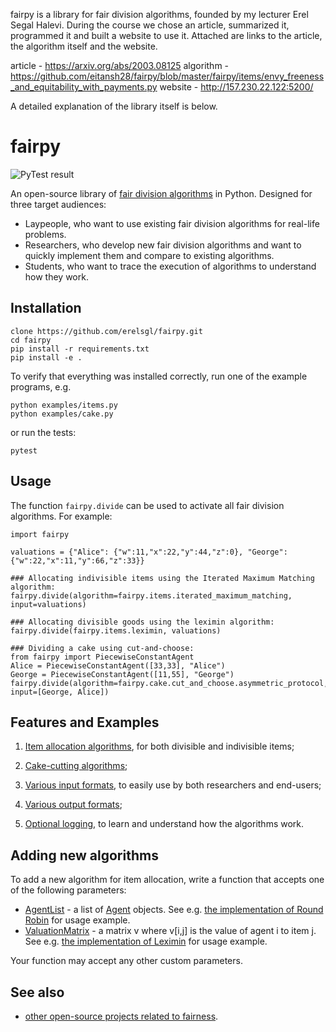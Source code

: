 fairpy is a library for fair division algorithms, founded by my lecturer Erel Segal Halevi.
During the course we chose an article, summarized it, programmed it and built a website to use it.
Attached are links to the article, the algorithm itself and the website.

article - https://arxiv.org/abs/2003.08125
algorithm - https://github.com/eitansh28/fairpy/blob/master/fairpy/items/envy_freeness_and_equitability_with_payments.py
website - http://157.230.22.122:5200/

A detailed explanation of the library itself is below.


# fairpy

![PyTest result](https://github.com/erelsgl/fairpy/workflows/pytest/badge.svg)

An open-source library of [fair division algorithms](https://en.wikipedia.org/wiki/Fair_division) in Python.
Designed for three target audiences:

* Laypeople, who want to use existing fair division algorithms for real-life problems.
* Researchers, who develop new fair division algorithms and want to quickly implement them and compare to existing algorithms.
* Students, who want to trace the execution of algorithms to understand how they work.

## Installation

    clone https://github.com/erelsgl/fairpy.git
    cd fairpy
    pip install -r requirements.txt
    pip install -e .

To verify that everything was installed correctly, run one of the example programs, e.g.

    python examples/items.py
    python examples/cake.py

or run the tests:

    pytest

## Usage

The function `fairpy.divide` can be used to activate all fair division algorithms. For example:

    import fairpy

    valuations = {"Alice": {"w":11,"x":22,"y":44,"z":0}, "George": {"w":22,"x":11,"y":66,"z":33}}

    ### Allocating indivisible items using the Iterated Maximum Matching algorithm:
    fairpy.divide(algorithm=fairpy.items.iterated_maximum_matching, input=valuations)

    ### Allocating divisible goods using the leximin algorithm:
    fairpy.divide(fairpy.items.leximin, valuations)

    ### Dividing a cake using cut-and-choose:
    from fairpy import PiecewiseConstantAgent
    Alice = PiecewiseConstantAgent([33,33], "Alice")
    George = PiecewiseConstantAgent([11,55], "George")
    fairpy.divide(algorithm=fairpy.cake.cut_and_choose.asymmetric_protocol, input=[George, Alice])


## Features and Examples

1. [Item allocation algorithms](examples/items.md), for both divisible and indivisible items;

1. [Cake-cutting algorithms](examples/cake.md);

1. [Various input formats](examples/input_formats.md), to easily use by both researchers and end-users;

1. [Various output formats](examples/output_formats.md);

1. [Optional logging](examples/loggers.md), to learn and understand how the algorithms work.


## Adding new algorithms

To add a new algorithm for item allocation, write a function that accepts one of the following parameters:

* [AgentList](fairpy/agentlist.py) - a list of [Agent](fairpy/agents.py) objects. See e.g. [the implementation of Round Robin](fairpy/items/round_robin.py) for usage example.
* [ValuationMatrix](fairpy/valuations.py) - a matrix v where v[i,j] is the value of agent i to item j. See e.g. [the implementation of Leximin](fairpy/items/leximin.py) for usage example.

Your function may accept any other custom parameters.


## See also

* [other open-source projects related to fairness](related.md).
